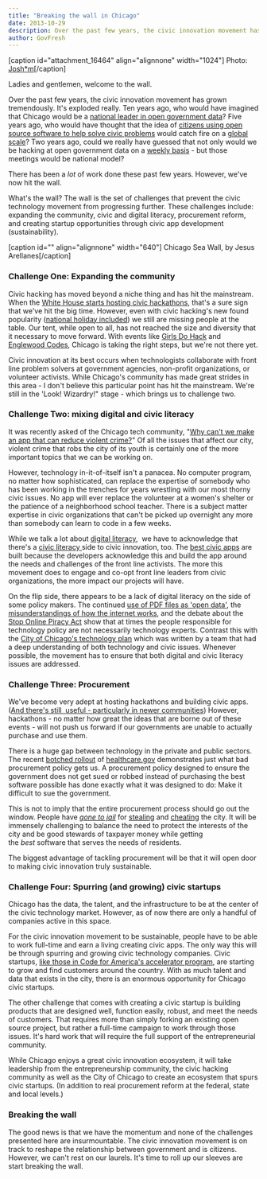 ```yaml
---
title: "Breaking the wall in Chicago"
date: 2013-10-29
description: Over the past few years, the civic innovation movement has grown tremendously. It's exploded really. Ten years ago, who would have imagined that Chicago would be a national leader in open government data?
author: GovFresh
---
```


[caption id="attachment_16464" align="alignnone" width="1024"] Photo:  <a href="http://www.flickr.com/photos/gravitywave/180184743/sizes/l/in/photostream/">Josh*m</a>[/caption]

Ladies and gentlemen, welcome to the wall.

Over the past few years, the civic innovation movement has grown tremendously. It's exploded really. Ten years ago, who would have imagined that Chicago would be a <a href="http://datasmart.ash.harvard.edu/news/article/open-data-in-chicago-a-comprehensive-history-311">national leader in open government data</a>? Five years ago, who would have thought that the idea of <a href="http://articles.chicagotribune.com/2013-07-07/business/ct-biz-0707-confidential-civic-apps-sidebar-20130707_1_food-poisoning-health-department-local-government" target="_blank">citizens using open source software to help solve civic problems</a> would catch fire on a <a href="http://www.codeforamerica.org/international/" target="_blank">global scale</a>? Two years ago, could we really have guessed that not only would we be hacking at open government data on a <a href="opengovhacknight.org" target="_blank">weekly basis</a> - but those meetings would be national model?

There has been a <em>lot</em> of work done these past few years. However, we've now hit the wall.

What's the wall? The wall is the set of challenges that prevent the civic technology movement from progressing further. These challenges include: expanding the community, civic and digital literacy, procurement reform, and creating startup opportunities through civic app development (sustainability).

[caption id="" align="alignnone" width="640"]<a title="cruising the sea wall by Jesus Arellanes, on Flickr" href="http://www.flickr.com/photos/jarellanes/2904520253/"></a> Chicago Sea Wall, by Jesus Arellanes[/caption]

<h3>Challenge One: Expanding the community</h3>

Civic hacking has moved beyond a niche thing and has hit the mainstream. When the <a href="http://www.whitehouse.gov/blog/2013/06/05/civic-hacking-white-house-we-people-people" target="_blank">White House starts hosting civic hackathons</a>, that's a sure sign that we've hit the big time. However, even with civic hacking's new found popularity (<a href="http://hackforchange.org/" target="_blank">national holiday included</a>) we still are missing people at the table. Our tent, while open to all, has not reached the size and diversity that it necessary to move forward. With events like <a href="http://girlsdohack.adlerplanetarium.org/" target="_blank">Girls Do Hack</a> and <a href="http://www.kickstarter.com/projects/1348602678/englewood-codes" target="_blank">Englewood Codes</a>, Chicago is taking the right steps, but we're not there yet.

Civic innovation at its best occurs when technologists collaborate with front line problem solvers at government agencies, non-profit organizations, or volunteer activists. While Chicago's community has made great strides in this area - I don't believe this particular point has hit the mainstream. We're still in the 'Look! Wizardry!" stage - which brings us to challenge two.

<h3>Challenge Two: mixing digital and civic literacy</h3>

It was recently asked of the Chicago tech community, "<a href="http://www.chicagobusiness.com/article/20131023/OPINION/131019809?template=mobile" target="_blank">Why can't we make an app that can reduce violent crime?</a>" Of all the issues that affect our city, violent crime that robs the city of its youth is certainly one of the more important topics that we can be working on.

However, technology in-it-of-itself isn't a panacea. No computer program, no matter how sophisticated, can replace the expertise of somebody who has been working in the trenches for years wrestling with our most thorny civic issues. No app will ever replace the volunteer at a women's shelter or the patience of a neighborhood school teacher. There is a subject matter expertise in civic organizations that can't be picked up overnight any more than somebody can learn to code in a few weeks.

While we talk a lot about <a href="http://www.smartchicagocollaborative.org/ourowntalent/" target="_blank">digital literacy</a>,  we have to acknowledge that there's a <a href="http://www.ted.com/talks/jennifer_pahlka_coding_a_better_government.html" target="_blank">civic literacy </a> side to civic innovation, too. The <a href="http://schoolcuts.org/" target="_blank">best civic apps</a> are built because the developers acknowledge this and build the app around the needs and challenges of the front line activists. The more this movement does to engage and co-opt front line leaders from civic organizations, the more impact our projects will have.

On the flip side, there appears to be a lack of digital literacy on the side of some policy makers. The continued <a href="http://www.ioc.state.il.us/index.cfm/resources/reports/appropriations/fy-2013/" target="_blank">use of PDF files as 'open data'</a>, the <a href="http://en.wikipedia.org/wiki/Series_of_tubes" target="_blank">misunderstandings of how the internet works</a>, and the debate about the <a href="http://www.fightforthefuture.org/pipa/" target="_blank">Stop Online Piracy Act</a> show that at times the people responsible for technology policy are not necessarily technology experts. Contrast this with the <a href="techplan.cityofchicago.org" target="_blank">City of Chicago's technology plan</a> which was written by a team that had a deep understanding of both technology and civic issues. Whenever possible, the movement has to ensure that both digital and civic literacy issues are addressed.

<h3>Challenge Three: Procurement</h3>

We've become very adept at hosting hackathons and building civic apps. (<a href="http://www.codeforamerica.org/2012/04/30/building-the-new-civic-hackathon/" target="_blank">And there's still  useful - particularly in newer communities</a>) However, hackathons - no matter how great the ideas that are borne out of these events - will not push us forward if our governments are unable to actually purchase and use them.

There is a huge gap between technology in the private and public sectors. The recent <a href="http://blog.dobt.co/post/64687973031/how-to-fix-healthcare-gov" target="_blank">botched rollout</a> of <a href="healthcare.gov" target="_blank">healthcare.gov</a> demonstrates just what bad procurement policy gets us. A procurement policy designed to ensure the government does not get sued or robbed instead of purchasing the best software possible has done exactly what it was designed to do: Make it difficult to sue the government.

This is not to imply that the entire procurement process should go out the window. People have <a href="http://en.wikipedia.org/wiki/Hired_Truck_Program" target="_blank"><em>gone to jail</em></a> for <a href="http://chicago.cbslocal.com/2013/08/07/cfo-of-joliet-housing-authority-accused-of-stealing-funds-while-at-cha/" target="_blank">stealing</a> and <a href="http://news.rapgenius.com/City-of-chicago-sample-contract-with-city-of-chicago-lyrics#note-1971120" target="_blank">cheating</a> the city. It will be immensely challenging to balance the need to protect the interests of the city and be good stewards of taxpayer money while getting the <em>best</em> software that serves the needs of residents.

The biggest advantage of tackling procurement will be that it will open door to making civic innovation truly sustainable.

<h3>Challenge Four: Spurring (and growing) civic startups</h3>

Chicago has the data, the talent, and the infrastructure to be at the center of the civic technology market. However, as of now there are only a handful of companies active in this space.

For the civic innovation movement to be sustainable, people have to be able to work full-time and earn a living creating civic apps. The only way this will be through spurring and growing civic technology companies. Civic startups, <a href="http://www.codeforamerica.org/accelerator/" target="_blank">like those in Code for America's accelerator program</a>, are starting to grow and find customers around the country. With as much talent and data that exists in the city, there is an enormous opportunity for Chicago civic startups.

The other challenge that comes with creating a civic startup is building products that are designed well, function easily, robust, and meet the needs of customers. That requires more than simply forking an existing open source project, but rather a full-time campaign to work through those issues. It's hard work that will require the full support of the entrepreneurial community.

While Chicago enjoys a great civic innovation ecosystem, it will take leadership from the entrepreneurship community, the civic hacking community as well as the City of Chicago to create an ecosystem that spurs civic startups. (In addition to real procurement reform at the federal, state and local levels.)

<h3>Breaking the wall</h3>

The good news is that we have the momentum and none of the challenges presented here are insurmountable. The civic innovation movement is on track to reshape the relationship between government and is citizens. However, we can't rest on our laurels. It's time to roll up our sleeves are start breaking the wall.
